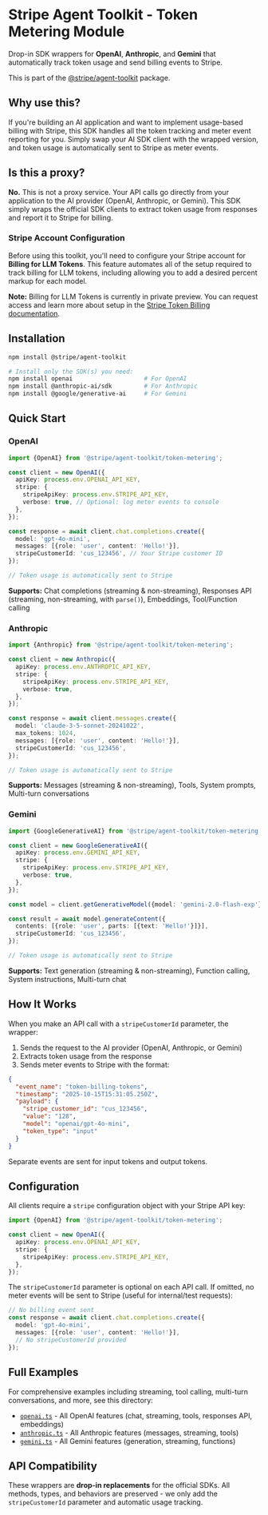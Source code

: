 # Stripe Agent Toolkit - Token Metering Module

Drop-in SDK wrappers for **OpenAI**, **Anthropic**, and **Gemini** that automatically track token usage and send billing events to Stripe.

This is part of the [@stripe/agent-toolkit](https://github.com/stripe/agent-toolkit) package.

## Why use this?

If you're building an AI application and want to implement usage-based billing with Stripe, this SDK handles all the token tracking and meter event reporting for you. Simply swap your AI SDK client with the wrapped version, and token usage is automatically sent to Stripe as meter events.

## Is this a proxy?

**No.** This is not a proxy service. Your API calls go directly from your application to the AI provider (OpenAI, Anthropic, or Gemini). This SDK simply wraps the official SDK clients to extract token usage from responses and report it to Stripe for billing.

### Stripe Account Configuration

Before using this toolkit, you'll need to configure your Stripe account for **Billing for LLM Tokens**. This feature automates all of the setup required to track billing for LLM tokens, including allowing you to add a desired percent markup for each model.

**Note:** Billing for LLM Tokens is currently in private preview. You can request access and learn more about setup in the [Stripe Token Billing documentation](https://docs.stripe.com/billing/token-billing).

## Installation

```bash
npm install @stripe/agent-toolkit

# Install only the SDK(s) you need:
npm install openai                    # For OpenAI
npm install @anthropic-ai/sdk         # For Anthropic
npm install @google/generative-ai     # For Gemini
```

## Quick Start

### OpenAI

```typescript
import {OpenAI} from '@stripe/agent-toolkit/token-metering';

const client = new OpenAI({
  apiKey: process.env.OPENAI_API_KEY,
  stripe: {
    stripeApiKey: process.env.STRIPE_API_KEY,
    verbose: true, // Optional: log meter events to console
  },
});

const response = await client.chat.completions.create({
  model: 'gpt-4o-mini',
  messages: [{role: 'user', content: 'Hello!'}],
  stripeCustomerId: 'cus_123456', // Your Stripe customer ID
});

// Token usage is automatically sent to Stripe
```

**Supports:** Chat completions (streaming & non-streaming), Responses API (streaming, non-streaming, with `parse()`), Embeddings, Tool/Function calling

### Anthropic

```typescript
import {Anthropic} from '@stripe/agent-toolkit/token-metering';

const client = new Anthropic({
  apiKey: process.env.ANTHROPIC_API_KEY,
  stripe: {
    stripeApiKey: process.env.STRIPE_API_KEY,
    verbose: true,
  },
});

const response = await client.messages.create({
  model: 'claude-3-5-sonnet-20241022',
  max_tokens: 1024,
  messages: [{role: 'user', content: 'Hello!'}],
  stripeCustomerId: 'cus_123456',
});

// Token usage is automatically sent to Stripe
```

**Supports:** Messages (streaming & non-streaming), Tools, System prompts, Multi-turn conversations

### Gemini

```typescript
import {GoogleGenerativeAI} from '@stripe/agent-toolkit/token-metering';

const client = new GoogleGenerativeAI({
  apiKey: process.env.GEMINI_API_KEY,
  stripe: {
    stripeApiKey: process.env.STRIPE_API_KEY,
    verbose: true,
  },
});

const model = client.getGenerativeModel({model: 'gemini-2.0-flash-exp'});

const result = await model.generateContent({
  contents: [{role: 'user', parts: [{text: 'Hello!'}]}],
  stripeCustomerId: 'cus_123456',
});

// Token usage is automatically sent to Stripe
```

**Supports:** Text generation (streaming & non-streaming), Function calling, System instructions, Multi-turn chat

## How It Works

When you make an API call with a `stripeCustomerId` parameter, the wrapper:

1. Sends the request to the AI provider (OpenAI, Anthropic, or Gemini)
2. Extracts token usage from the response
3. Sends meter events to Stripe with the format:

```json
{
  "event_name": "token-billing-tokens",
  "timestamp": "2025-10-15T15:31:05.250Z",
  "payload": {
    "stripe_customer_id": "cus_123456",
    "value": "128",
    "model": "openai/gpt-4o-mini",
    "token_type": "input"
  }
}
```

Separate events are sent for input tokens and output tokens.

## Configuration

All clients require a `stripe` configuration object with your Stripe API key:

```typescript
import {OpenAI} from '@stripe/agent-toolkit/token-metering';

const client = new OpenAI({
  apiKey: process.env.OPENAI_API_KEY,
  stripe: {
    stripeApiKey: process.env.STRIPE_API_KEY,
  },
});
```

The `stripeCustomerId` parameter is optional on each API call. If omitted, no meter events will be sent to Stripe (useful for internal/test requests):

```typescript
// No billing event sent
const response = await client.chat.completions.create({
  model: 'gpt-4o-mini',
  messages: [{role: 'user', content: 'Hello!'}],
  // No stripeCustomerId provided
});
```

## Full Examples

For comprehensive examples including streaming, tool calling, multi-turn conversations, and more, see this directory:

- [`openai.ts`](./openai.ts) - All OpenAI features (chat, streaming, tools, responses API, embeddings)
- [`anthropic.ts`](./anthropic.ts) - All Anthropic features (messages, streaming, tools)
- [`gemini.ts`](./gemini.ts) - All Gemini features (generation, streaming, functions)

## API Compatibility

These wrappers are **drop-in replacements** for the official SDKs. All methods, types, and behaviors are preserved - we only add the `stripeCustomerId` parameter and automatic usage tracking.
